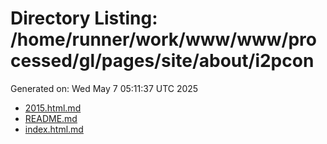 # Directory Listing: /home/runner/work/www/www/processed/gl/pages/site/about/i2pcon
Generated on: Wed May  7 05:11:37 UTC 2025

- [2015.html.md](2015.html.md)
- [README.md](README.md)
- [index.html.md](index.html.md)
